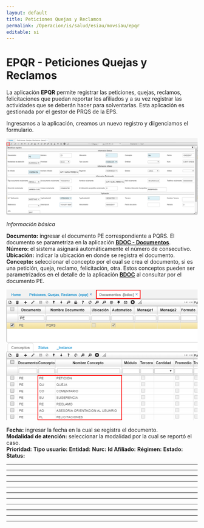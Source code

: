 ```yaml
---
layout: default
title: Peticiones Quejas y Reclamos
permalink: /Operacion/is/salud/esiau/movsiau/epqr
editable: si
---
```


# EPQR - Peticiones Quejas y Reclamos

La aplicación **EPQR** permite registrar las peticiones, quejas, reclamos, felicitaciones que puedan reportar los afiliados y a su vez registrar las actividades que se deberán hacer para solventarlas. Esta aplicación es gestionada por el gestor de PRQS de la EPS.  

Ingresamos a la aplicación, creamos un nuevo registro y diigenciamos el formulario.  

![](epqr.png)

_Información básica_

**Documento:** ingresar el documento PE correspondiente a PQRS. El documento se parametriza en la aplicación [**BDOC - Documentos**](http://docs.oasiscom.com/Operacion/common/bsistema/bdoc).  
**Número:** el sistema asignará automáticamente el número de consecutivo.  
**Ubicación:** indicar la ubicación en donde se registra el documento.  
**Concepto:** seleccionar el concepto por el cual se crea el documento, si es una petición, queja, reclamo, felicitación, otra. Estos conceptos pueden ser parametrizados en el detalle de la aplicación [**BDOC**](http://docs.oasiscom.com/Operacion/common/bsistema/bdoc) al consultar por el documento PE.   

![](bdoc.png)

**Fecha:** ingresar la fecha en la cual se registra el documento.  
**Modalidad de atención:** seleccionar la modalidad por la cual se reportó el caso.  
**Prioridad:**
**Tipo usuario:**
**Entidad:**
**Nurc:**
**Id Afiliado:**
**Régimen:**
**Estado:**
**Status:**
****
****
****
****
****
****
****
****
****
****
****
